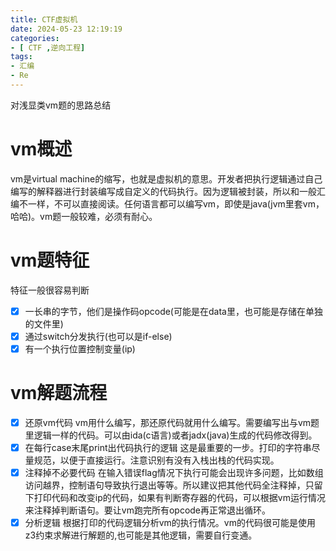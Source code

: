 ```yaml
---
title: CTF虚拟机
date: 2024-05-23 12:19:19
categories: 
- [ CTF ,逆向工程]
tags:
- 汇编
- Re
---
```

对浅显类vm题的思路总结
<!--more-->
# vm概述
vm是virtual machine的缩写，也就是虚拟机的意思。开发者把执行逻辑通过自己编写的解释器进行封装编写成自定义的代码执行。因为逻辑被封装，所以和一般汇编不一样，不可以直接阅读。任何语言都可以编写vm，即使是java(jvm里套vm，哈哈)。vm题一般较难，必须有耐心。
# vm题特征
特征一般很容易判断
- [x] 一长串的字节，他们是操作码opcode(可能是在data里，也可能是存储在单独的文件里)
- [x] 通过switch分发执行(也可以是if-else)
- [x] 有一个执行位置控制变量(ip)
# vm解题流程
- [x] 还原vm代码
vm用什么编写，那还原代码就用什么编写。需要编写出与vm题里逻辑一样的代码。可以由ida(c语言)或者jadx(java)生成的代码修改得到。
- [x] 在每行case末尾print出代码执行的逻辑
这是最重要的一步。打印的字符串尽量规范，以便于直接运行。注意识别有没有入栈出栈的代码实现。
- [x] 注释掉不必要代码
在输入错误flag情况下执行可能会出现许多问题，比如数组访问越界，控制语句导致执行退出等等。所以建议把其他代码全注释掉，只留下打印代码和改变ip的代码，如果有判断寄存器的代码，可以根据vm运行情况来注释掉判断语句。要让vm跑完所有opcode再正常退出循环。
- [x] 分析逻辑
根据打印的代码逻辑分析vm的执行情况。vm的代码很可能是使用z3约束求解进行解题的,也可能是其他逻辑，需要自行变通。